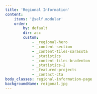 ```yaml
---
title: 'Regional Information'
content:
    items: '@self.modular'
    order:
        by: default
        dir: asc
        custom:
            - _regional-hero
            - _content-section
            - _content-tiles-sarasota
            - _statistics
            - _content-tiles-bradenton
            - _statistics-2
            - _featured-projects
            - _contact-cta
body_classes: regional-information-page
backgroundName: reigonal.jpg
---
```


